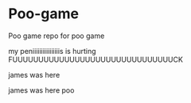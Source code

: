# Poo-game
Poo game repo for poo game


my peniiiiiiiiiiiiiiiis is hurting FUUUUUUUUUUUUUUUUUUUUUUUUUUUUUUUCK

james was here

james was here poo
